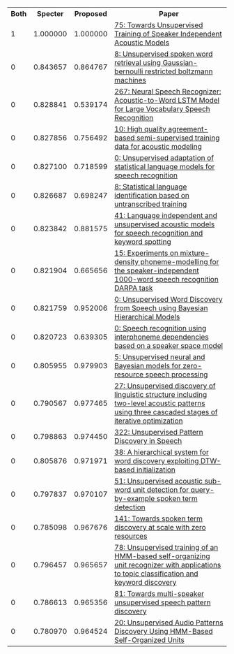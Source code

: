 <html><table><tr>
<th>Both</th>
<th>Specter</th>
<th>Proposed</th>
<th>Paper</th>
</tr>
<tr>
<td>1</td>
<td>1.000000</td>
<td>1.000000</td>
<td><a href="https://www.semanticscholar.org/paper/865bc77fcdea5dcd035768bcf512bbee34fdb73d">75: Towards Unsupervised Training of Speaker Independent Acoustic Models</a></td>
</tr>
<tr>
<td>0</td>
<td>0.843657</td>
<td>0.864767</td>
<td><a href="https://www.semanticscholar.org/paper/0e2b0d7c48ff09dd8baeb5abee52ac71d3900460">8: Unsupervised spoken word retrieval using Gaussian-bernoulli restricted boltzmann machines</a></td>
</tr>
<tr>
<td>0</td>
<td>0.828841</td>
<td>0.539174</td>
<td><a href="https://www.semanticscholar.org/paper/b1cb867270f87f96397cb5f0d76cbb58cdf2c2f2">267: Neural Speech Recognizer: Acoustic-to-Word LSTM Model for Large Vocabulary Speech Recognition</a></td>
</tr>
<tr>
<td>0</td>
<td>0.827856</td>
<td>0.756492</td>
<td><a href="https://www.semanticscholar.org/paper/164f18778d2498b38bf423141cc6f3c1e0b1939d">10: High quality agreement-based semi-supervised training data for acoustic modeling</a></td>
</tr>
<tr>
<td>0</td>
<td>0.827100</td>
<td>0.718599</td>
<td><a href="https://www.semanticscholar.org/paper/f67ebf2f2071c1ab7d542a811962a94a516d0d6d">0: Unsupervised adaptation of statistical language models for speech recognition</a></td>
</tr>
<tr>
<td>0</td>
<td>0.826687</td>
<td>0.698247</td>
<td><a href="https://www.semanticscholar.org/paper/b9a5abb0292ddf4c6c11a126670044295ffc6eac">8: Statistical language identification based on untranscribed training</a></td>
</tr>
<tr>
<td>0</td>
<td>0.823842</td>
<td>0.881575</td>
<td><a href="https://www.semanticscholar.org/paper/0263ccaa364745206f9b28986c4271467bb48327">41: Language independent and unsupervised acoustic models for speech recognition and keyword spotting</a></td>
</tr>
<tr>
<td>0</td>
<td>0.821904</td>
<td>0.665656</td>
<td><a href="https://www.semanticscholar.org/paper/ffcf55dcb3b5044cc824b38b96bc3c39bd0e5f6d">15: Experiments on mixture-density phoneme-modelling for the speaker-independent 1000-word speech recognition DARPA task</a></td>
</tr>
<tr>
<td>0</td>
<td>0.821759</td>
<td>0.952006</td>
<td><a href="https://www.semanticscholar.org/paper/ed40f230c798b5c64f28543c0eb0ce291ff0e8f5">0: Unsupervised Word Discovery from Speech using Bayesian Hierarchical Models</a></td>
</tr>
<tr>
<td>0</td>
<td>0.820723</td>
<td>0.639305</td>
<td><a href="https://www.semanticscholar.org/paper/f674c2b6b06c9d5286779709a2ee08685b0d748f">0: Speech recognition using interphoneme dependencies based on a speaker space model</a></td>
</tr>
<tr>
<td>0</td>
<td>0.805955</td>
<td>0.979903</td>
<td><a href="https://www.semanticscholar.org/paper/08c46aa0d109c7c4f7c2b8311388c53526aec942">5: Unsupervised neural and Bayesian models for zero-resource speech processing</a></td>
</tr>
<tr>
<td>0</td>
<td>0.790567</td>
<td>0.977465</td>
<td><a href="https://www.semanticscholar.org/paper/1f21c8331d5f82f7c1be4164c09112f2f863deb9">27: Unsupervised discovery of linguistic structure including two-level acoustic patterns using three cascaded stages of iterative optimization</a></td>
</tr>
<tr>
<td>0</td>
<td>0.798863</td>
<td>0.974450</td>
<td><a href="https://www.semanticscholar.org/paper/92b09fbf854caefdb465885b2ebd85d76331dcbf">322: Unsupervised Pattern Discovery in Speech</a></td>
</tr>
<tr>
<td>0</td>
<td>0.805876</td>
<td>0.971971</td>
<td><a href="https://www.semanticscholar.org/paper/edda2e111d042ee1cb6b60f1bebbbb54c634170d">38: A hierarchical system for word discovery exploiting DTW-based initialization</a></td>
</tr>
<tr>
<td>0</td>
<td>0.797837</td>
<td>0.970107</td>
<td><a href="https://www.semanticscholar.org/paper/ca647259fca0f7cb0011778a15ad72d2499f70e4">51: Unsupervised acoustic sub-word unit detection for query-by-example spoken term detection</a></td>
</tr>
<tr>
<td>0</td>
<td>0.785098</td>
<td>0.967676</td>
<td><a href="https://www.semanticscholar.org/paper/7a29bbb30bf72cfc7ac52a351a04a1178e29dd7f">141: Towards spoken term discovery at scale with zero resources</a></td>
</tr>
<tr>
<td>0</td>
<td>0.796457</td>
<td>0.965657</td>
<td><a href="https://www.semanticscholar.org/paper/e9ac33c33ab3654775800f335c7fa9e641d5fa53">78: Unsupervised training of an HMM-based self-organizing unit recognizer with applications to topic classification and keyword discovery</a></td>
</tr>
<tr>
<td>0</td>
<td>0.786613</td>
<td>0.965356</td>
<td><a href="https://www.semanticscholar.org/paper/6fa145a73b351fa826cbef3ecd88deb05010732c">81: Towards multi-speaker unsupervised speech pattern discovery</a></td>
</tr>
<tr>
<td>0</td>
<td>0.780970</td>
<td>0.964524</td>
<td><a href="https://www.semanticscholar.org/paper/f11ef567d7b8bc1dd8c0f8d180ee7b86713716eb">20: Unsupervised Audio Patterns Discovery Using HMM-Based Self-Organized Units</a></td>
</tr>
</table></html>
